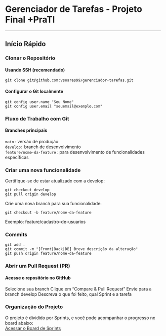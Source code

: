 # Gerenciador de Tarefas - Projeto Final +PraTI

---

## Início Rápido

### Clonar o Repositório
#### Usando SSH (recomendado)
```
git clone git@github.com:vsoares99/gerenciador-tarefas.git
```
#### Configurar o Git localmente
```
git config user.name "Seu Nome"
git config user.email "seuemail@exemplo.com"
```

### Fluxo de Trabalho com Git
#### Branches principais
```main:``` versão de produção  
```develop:``` branch de desenvolvimento  
```feature/nome-da-feature:``` para desenvolvimento de funcionalidades específicas  

### Criar uma nova funcionalidade
Certifique-se de estar atualizado com a develop:
```
git checkout develop
git pull origin develop
```
Crie uma nova branch para sua funcionalidade:
```
git checkout -b feature/nome-da-feature
```
Exemplo: feature/cadastro-de-usuarios

### Commits
```
git add .
git commit -m "[Front|Back|DB] Breve descrição da alteração"
git push origin feature/nome-da-feature
```

### Abrir um Pull Request (PR)

#### Acesse o repositório no GitHub
Selecione sua branch
Clique em “Compare & Pull Request”
Envie para a branch develop
Descreva o que foi feito, qual Sprint e a tarefa

### Organização do Projeto
O projeto é dividido por Sprints, e você pode acompanhar o progresso no board abaixo:  
[Acessar o Board de Sprints](https://trello.com/b/ysGZCmQy/gerenciador-de-tarefas)


